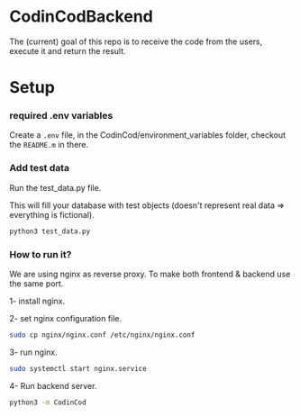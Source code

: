 # CodinCodBackend

The (current) goal of this repo is to receive the code from the users, execute it and return the result.

<!--
# Overview

- Whats planned?
- What still needs to happen?
- How is it planned?

Check it [start design](https://excalidraw.com/#json=VAclpcNvHgU1IEO3uDhSk,uvj6jSL_QFl0PyonWV3qmQ) (updated scheme designed by @Andriamanitra ), [game room manager design](https://excalidraw.com/#json=tQfSSp-8PB4Y3HzhL_KBz,BspiuHm0JIADr2ApU0XRDQ) or join our [discord](https://discord.gg/k4hMTjcz3g).
-->
# Setup
### required .env variables

Create a `.env` file, in the CodinCod/environment_variables folder, checkout the `README.m` in there.


### Add test data
Run the test_data.py file.

This will fill your database with test objects (doesn't represent real data => everything is fictional).

```bash
python3 test_data.py
```

### How to run it?

We are using nginx as reverse proxy.
To make both frontend & backend use the same port.

1- install nginx.

2- set nginx configuration file.
```bash
sudo cp nginx/nginx.conf /etc/nginx/nginx.conf
```

3- run nginx.
```bash
sudo systemctl start nginx.service
```

4- Run backend server.
```bash
python3 -m CodinCod
```
